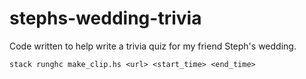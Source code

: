 # stephs-wedding-trivia
Code written to help write a trivia quiz for my friend Steph's wedding.

    stack runghc make_clip.hs <url> <start_time> <end_time>
